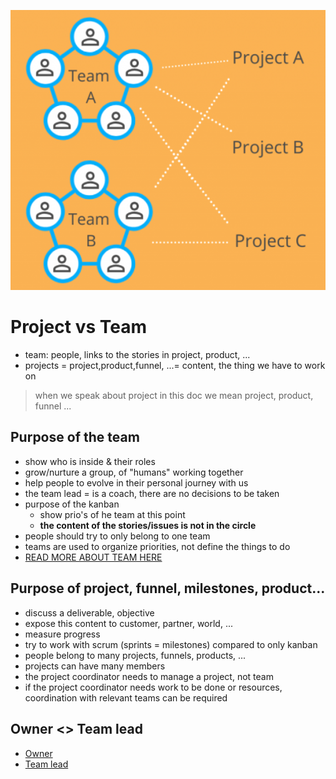 ![](img/project_team.png)

# Project vs Team

- team: people, links to the stories in project, product, ...
- projects = project,product,funnel, ...= content, the thing we have to work on

> when we speak about project in this doc we mean project, product, funnel ...

## Purpose of the team

- show who is inside & their roles
- grow/nurture a group, of "humans" working together
- help people to evolve in their personal journey with us 
- the team lead = is a coach, there are no decisions to be taken
- purpose of the kanban
  - show prio's of he team at this point
  - **the content of the stories/issues is not in the circle**
- people should try to only belong to one team
- teams are used to organize priorities, not define the things to do
- [READ MORE ABOUT TEAM HERE](circle_type_team)

## Purpose of project, funnel, milestones, product...

- discuss a deliverable, objective
- expose this content to customer, partner, world, ...
- measure progress
- try to work with scrum (sprints = milestones) compared to only kanban
- people belong to many projects, funnels, products, ...
- projects can have many members
- the project coordinator needs to manage a project, not team
- if the project coordinator needs work to be done or resources, coordination with relevant teams can be required

## Owner <> Team lead

- [Owner](owner)
- [Team lead](team_lead)

